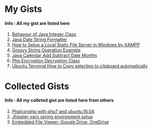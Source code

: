 # My Gists
#### <i class="icon-file"></i> Info : All my gist are listed here
1. [Behavour of Java Integer Class][1]
2. [Java Date String Formatter][2]
3. [How to Setup a Local Static File Server in Windows by XAMPP][3]
4. [Groovy String Operation Example][4]
5. [Java Calendar Add Subtract Date Months][5]
6. [Php Encryption Decryption Class][6]
7. [Ubuntu Terminal How to Copy selection to clipboard automatically][9]




# Collected Gists
#### <i class="icon-file"></i> Info : All my colleted gist are listed here from others
1. [Phalconphp with php7 and ubuntu.16.04][7]
2. [Jhipster yarn spring environment setup][8]
3. [Embedded File Viewer: Google Drive, OneDrive][10]





<!-- My Gists Links --> 
[1]: https://gist.github.com/javagrails/fe1b15e96e1a0d0f2419 "Behavour of Java Integer Class"
[2]: https://gist.github.com/javagrails/5e9aadb5eba4a0f1d82a30c404bc0509 "Java Date String Formatter"
[3]: https://gist.github.com/javagrails/9acb42d95b0d49dcb78fe454da59bff6 "How to Setup a Local Static File Server in Windows by XAMPP"
[4]: https://gist.github.com/javagrails/1b7e6e41f893bfb34b68 "Groovy String Operation Example"
[5]: https://gist.github.com/javagrails/7300405 "Java Calendar Add Subtract Date Months"
[6]: https://gist.github.com/javagrails/5668805 "Php Encryption Decryption Class"
[9]: https://gist.github.com/javagrails/b43b649a6319cddfaba15bac50a8a345 "Ubuntu Terminal How to Copy selection to clipboard automatically"



<!-- Collected Gists Links --> 
[7]: https://gist.github.com/Tosyn/fef6437dd3906ff200e471e478eaae95 "Phalconphp with php7 and ubuntu.16.04"
[8]: https://gist.github.com/tojibon/6a67e8fce63e65971be2374fef2e8cfd "Jhipster yarn spring environment setup"
[10]: https://gist.github.com/tzmartin/1cf85dc3d975f94cfddc04bc0dd399be "Embedded File Viewer: Google Drive, OneDrive"


